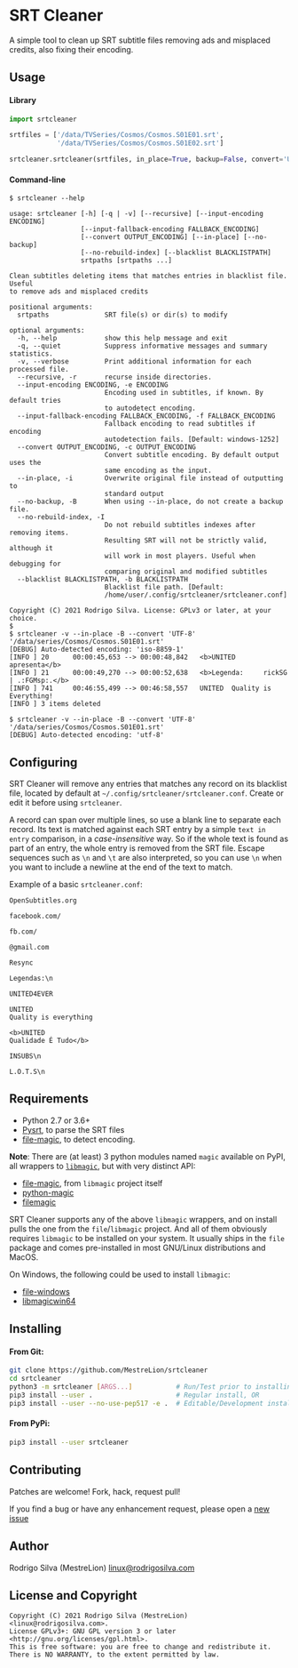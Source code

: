 SRT Cleaner
===========

A simple tool to clean up SRT subtitle files removing ads and misplaced credits,
also fixing their encoding.


Usage
-----

#### Library

```python
import srtcleaner

srtfiles = ['/data/TVSeries/Cosmos/Cosmos.S01E01.srt',
            '/data/TVSeries/Cosmos/Cosmos.S01E02.srt']

srtcleaner.srtcleaner(srtfiles, in_place=True, backup=False, convert='UTF-8')
```

#### Command-line

```
$ srtcleaner --help

usage: srtcleaner [-h] [-q | -v] [--recursive] [--input-encoding ENCODING]
                  [--input-fallback-encoding FALLBACK_ENCODING]
                  [--convert OUTPUT_ENCODING] [--in-place] [--no-backup]
                  [--no-rebuild-index] [--blacklist BLACKLISTPATH]
                  srtpaths [srtpaths ...]

Clean subtitles deleting items that matches entries in blacklist file. Useful
to remove ads and misplaced credits

positional arguments:
  srtpaths              SRT file(s) or dir(s) to modify

optional arguments:
  -h, --help            show this help message and exit
  -q, --quiet           Suppress informative messages and summary statistics.
  -v, --verbose         Print additional information for each processed file.
  --recursive, -r       recurse inside directories.
  --input-encoding ENCODING, -e ENCODING
                        Encoding used in subtitles, if known. By default tries
                        to autodetect encoding.
  --input-fallback-encoding FALLBACK_ENCODING, -f FALLBACK_ENCODING
                        Fallback encoding to read subtitles if encoding
                        autodetection fails. [Default: windows-1252]
  --convert OUTPUT_ENCODING, -c OUTPUT_ENCODING
                        Convert subtitle encoding. By default output uses the
                        same encoding as the input.
  --in-place, -i        Overwrite original file instead of outputting to
                        standard output
  --no-backup, -B       When using --in-place, do not create a backup file.
  --no-rebuild-index, -I
                        Do not rebuild subtitles indexes after removing items.
                        Resulting SRT will not be strictly valid, although it
                        will work in most players. Useful when debugging for
                        comparing original and modified subtitles
  --blacklist BLACKLISTPATH, -b BLACKLISTPATH
                        Blacklist file path. [Default:
                        /home/user/.config/srtcleaner/srtcleaner.conf]

Copyright (C) 2021 Rodrigo Silva. License: GPLv3 or later, at your choice.
$
$ srtcleaner -v --in-place -B --convert 'UTF-8' '/data/series/Cosmos/Cosmos.S01E01.srt'
[DEBUG] Auto-detected encoding: 'iso-8859-1'
[INFO ] 20      00:00:45,653 --> 00:00:48,842   <b>UNITED       apresenta</b>
[INFO ] 21      00:00:49,270 --> 00:00:52,638   <b>Legenda:     rickSG | .:FGMsp:.</b>
[INFO ] 741     00:46:55,499 --> 00:46:58,557   UNITED  Quality is Everything!
[INFO ] 3 items deleted

$ srtcleaner -v --in-place -B --convert 'UTF-8' '/data/series/Cosmos/Cosmos.S01E01.srt'
[DEBUG] Auto-detected encoding: 'utf-8'
```


Configuring
-----------

SRT Cleaner will remove any entries that matches any record on its blacklist file,
located by default at `~/.config/srtcleaner/srtcleaner.conf`. Create or edit it
before using `srtcleaner`.

A record can span over multiple lines, so use a blank line to separate each record.
Its text is matched against each SRT entry by a simple `text in entry` comparison,
in a _case-insensitive_ way. So if the whole text is found as part of an entry,
the whole entry is removed from the SRT file. Escape sequences such as `\n` and
`\t` are also interpreted, so you can use `\n` when you want to include a newline
at the end of the text to match.

Example of a basic `srtcleaner.conf`:
```
OpenSubtitles.org

facebook.com/

fb.com/

@gmail.com

Resync

Legendas:\n

UNITED4EVER

UNITED
Quality is everything

<b>UNITED
Qualidade É Tudo</b>

INSUBS\n

L.O.T.S\n
```


Requirements
------------
- Python 2.7 or 3.6+
- [Pysrt](https://github.com/byroot/pysrt), to parse the SRT files
- [file-magic](https://github.com/file/file), to detect encoding.

**Note**: There are (at least) 3 python modules named `magic` available on
PyPI, all wrappers to [`libmagic`](https://github.com/file/file),
but with very distinct API:

  - [file-magic](https://github.com/file/file), from `libmagic` project itself
  - [python-magic](https://github.com/ahupp/python-magic)
  - [filemagic](https://github.com/aliles/filemagic)

SRT Cleaner supports any of the above `libmagic` wrappers, and on install pulls
the one from the `file`/`libmagic` project. And all of them obviously requires
`libmagic` to be installed on your system. It usually ships in the `file`
package and comes pre-installed in most GNU/Linux distributions and MacOS.

On Windows, the following could be used to install `libmagic`:
- [file-windows](https://github.com/nscaife/file-windows)
- [libmagicwin64](https://github.com/pidydx/libmagicwin64)


Installing
----------

#### From Git:

```sh
git clone https://github.com/MestreLion/srtcleaner
cd srtcleaner
python3 -m srtcleaner [ARGS...]           # Run/Test prior to installing
pip3 install --user .                     # Regular install, OR
pip3 install --user --no-use-pep517 -e .  # Editable/Development install
```

#### From PyPi:

```sh
pip3 install --user srtcleaner
```


Contributing
------------

Patches are welcome! Fork, hack, request pull!

If you find a bug or have any enhancement request, please open a
[new issue](https://github.com/MestreLion/srtcleaner/issues/new)


Author
------

Rodrigo Silva (MestreLion) <linux@rodrigosilva.com>


License and Copyright
---------------------
```
Copyright (C) 2021 Rodrigo Silva (MestreLion) <linux@rodrigosilva.com>.
License GPLv3+: GNU GPL version 3 or later <http://gnu.org/licenses/gpl.html>.
This is free software: you are free to change and redistribute it.
There is NO WARRANTY, to the extent permitted by law.
```
